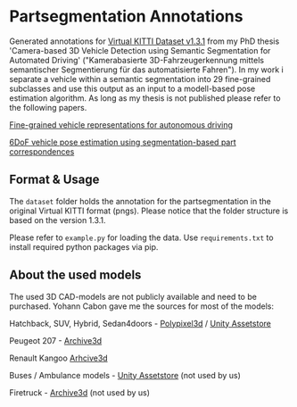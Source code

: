 # Partsegmentation Annotations

Generated annotations for [Virtual KITTI Dataset v1.3.1](https://europe.naverlabs.com/research/computer-vision/proxy-virtual-worlds-vkitti-1/) from my PhD thesis 'Camera-based 3D Vehicle Detection using Semantic Segmentation for Automated Driving' ("Kamerabasierte 3D-Fahrzeugerkennung mittels semantischer Segmentierung für das automatisierte Fahren").
In my work i separate a vehicle within a semantic segmentation into 29 fine-grained subclasses and use this output as an input to a modell-based pose estimation algorithm. As long as my thesis is not published please refer to the following papers.

[Fine-grained vehicle representations for autonomous driving](https://ieeexplore.ieee.org/abstract/document/8569930/)

[6DoF vehicle pose estimation using segmentation-based part correspondences](https://ieeexplore.ieee.org/abstract/document/8917012/)

## Format & Usage
The `dataset` folder holds the annotation for the partsegmentation in the original Virtual KITTI format (pngs). Please notice that the folder structure is based on the version 1.3.1.

Please refer to `example.py` for loading the data. Use `requirements.txt` to install required python packages via pip.




## About the used models
The used 3D CAD-models are not publicly available and need to be purchased. Yohann Cabon gave me the sources for most of the models:

Hatchback, SUV, Hybrid, Sedan4doors - [Polypixel3d](http://www.polypixel3d.com/portfolio/3d-model-cars-vehicle-pack-volume-one) / [Unity Assetstore](https://www.assetstore.unity3d.com/en/#!/content/32882)

Peugeot 207 - [Archive3d](http://archive3d.net/?a=download&id=964df051)

Renault Kangoo [Arhcive3d](http://www.archive3d.net/?a=download&id=a6a23d88)

Buses / Ambulance models - [Unity Assetstore](https://www.assetstore.unity3d.com/en/#!/content/16567) (not used by us)

Firetruck - [Archive3d](http://archive3d.net/?a=download&id=ae53751a) (not used by us)